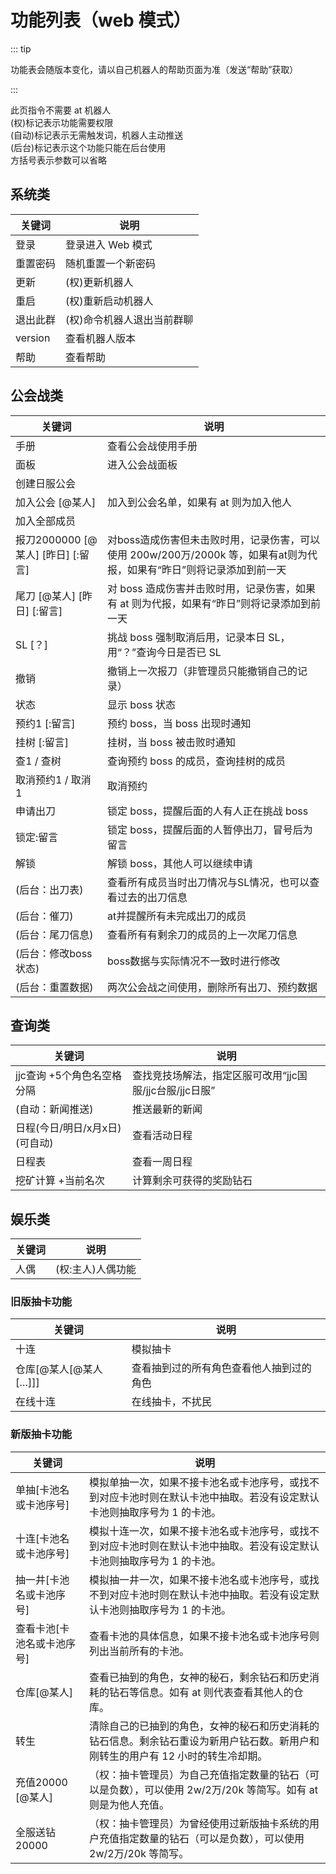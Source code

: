 # 功能列表（web 模式）

::: tip

功能表会随版本变化，请以自己机器人的帮助页面为准（发送“帮助”获取）

:::

此页指令不需要 at 机器人  
(权)标记表示功能需要权限  
(自动)标记表示无需触发词，机器人主动推送  
(后台)标记表示这个功能只能在后台使用  
方括号表示参数可以省略

## 系统类

| 关键词  | 说明              |
| ------- | ----------------- |
| 登录    | 登录进入 Web 模式 |
| 重置密码 | 随机重置一个新密码 |
| 更新    | (权)更新机器人    |
| 重启    | (权)重新启动机器人 |
| 退出此群 | (权)命令机器人退出当前群聊 |
| version | 查看机器人版本    |
| 帮助    | 查看帮助          |

## 公会战类

| 关键词                 | 说明                                                     |
| ---------------------- | -------------------------------------------------------- |
| 手册                   | 查看公会战使用手册                                         |
| 面板                   | 进入公会战面板                                           |
| 创建日服公会           |                                                          |
| 加入公会 \[@某人\]     | 加入到公会名单，如果有 at 则为加入他人                   |
| 加入全部成员           |                                                          |
| 报刀2000000 \[@某人\] \[昨日\] \[:留言\] | 对boss造成伤害但未击败时用，记录伤害，可以使用 200w/200万/2000k 等，如果有at则为代报，如果有“昨日”则将记录添加到前一天 |
| 尾刀 \[@某人\] \[昨日\] \[:留言\] | 对 boss 造成伤害并击败时用，记录伤害，如果有 at 则为代报，如果有“昨日”则将记录添加到前一天 |
| SL \[？\]              | 挑战 boss 强制取消后用，记录本日 SL，用“？”查询今日是否已 SL  |
| 撤销                   | 撤销上一次报刀（非管理员只能撤销自己的记录）             |
| 状态                   | 显示 boss 状态                                           |
| 预约1 \[:留言\]        | 预约 boss，当 boss 出现时通知                            |
| 挂树 \[:留言\]          | 挂树，当 boss 被击败时通知                               |
| 查1 / 查树             | 查询预约 boss 的成员，查询挂树的成员                     |
| 取消预约1 / 取消1       | 取消预约                                                 |
| 申请出刀                | 锁定 boss，提醒后面的人有人正在挑战 boss                |
| 锁定:留言               | 锁定 boss，提醒后面的人暂停出刀，冒号后为留言           |
| 解锁                   | 解锁 boss，其他人可以继续申请                           |
| (后台：出刀表)          | 查看所有成员当时出刀情况与SL情况，也可以查看过去的出刀信息 |
| (后台：催刀)           | at并提醒所有未完成出刀的成员                              |
| (后台：尾刀信息)        | 查看所有有剩余刀的成员的上一次尾刀信息                      |
| (后台：修改boss状态)    | boss数据与实际情况不一致时进行修改                       |
| (后台：重置数据)        | 两次公会战之间使用，删除所有出刀、预约数据                 |

## 查询类

| 关键词                            | 说明           |
| --------------------------------- | -------------- |
| jjc查询 +5个角色名空格分隔         | 查找竞技场解法，指定区服可改用“jjc国服/jjc台服/jjc日服” |
| (自动：新闻推送)                  | 推送最新的新闻 |
| 日程(今日/明日/x月x日)(可自动)     | 查看活动日程   |
| 日程表                            | 查看一周日程   |
| 挖矿计算 +当前名次                 | 计算剩余可获得的奖励钻石 |

## 娱乐类
| 关键词                          | 说明                                     |
| ------------------------------- | ---------------------------------------- |
| 人偶                            | (权:主人)人偶功能                         |

### 旧版抽卡功能
| 关键词                          | 说明                                     |
| ------------------------------- | ---------------------------------------- |
| 十连                            | 模拟抽卡                                 |
| 仓库\[@某人\[@某人\[…\]\]\]     | 查看抽到过的所有角色查看他人抽到过的角色 |
| 在线十连                        | 在线抽卡，不扰民                        |

### 新版抽卡功能
| 关键词                          | 说明                                     |
| ------------------------------- | ---------------------------------------- |
| 单抽\[卡池名或卡池序号\] | 模拟单抽一次，如果不接卡池名或卡池序号，或找不到对应卡池时则在默认卡池中抽取。若没有设定默认卡池则抽取序号为 1 的卡池。 |
| 十连\[卡池名或卡池序号\] | 模拟十连一次，如果不接卡池名或卡池序号，或找不到对应卡池时则在默认卡池中抽取。若没有设定默认卡池则抽取序号为 1 的卡池。 |
| 抽一井\[卡池名或卡池序号\] | 模拟抽一井一次，如果不接卡池名或卡池序号，或找不到对应卡池时则在默认卡池中抽取。若没有设定默认卡池则抽取序号为 1 的卡池。 |
| 查看卡池\[卡池名或卡池序号\] | 查看卡池的具体信息，如果不接卡池名或卡池序号则列出当前所有的卡池。 |
| 仓库\[@某人\] | 查看已抽到的角色，女神的秘石，剩余钻石和历史消耗的钻石等信息。如有 at 则代表查看其他人的仓库。 |
| 转生 | 清除自己的已抽到的角色，女神的秘石和历史消耗的钻石信息。剩余钻石重设为新用户钻石数。新用户和刚转生的用户有 12 小时的转生冷却期。 |
| 充值20000 \[@某人\] | （权：抽卡管理员）为自己充值指定数量的钻石（可以是负数），可以使用 2w/2万/20k 等简写。如有 at 则是为他人充值。 |
| 全服送钻20000 | （权：抽卡管理员）为曾经使用过新版抽卡系统的用户充值指定数量的钻石（可以是负数），可以使用 2w/2万/20k 等简写。 |
